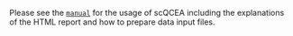 Please see the [`manual`](https://isarnassiri.github.io/scQCEA/) for the usage of scQCEA including the explanations of the HTML report and how to prepare data input files.
